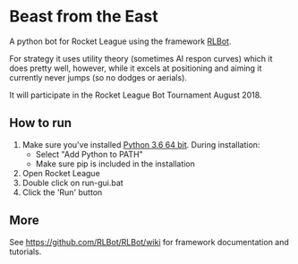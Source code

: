# Beast from the East
A python bot for Rocket League using the framework [RLBot](https://github.com/RLBot/RLBot).

For strategy it uses utility theory (sometimes AI respon curves) which it does pretty well, however, while it excels at positioning and aiming it currently never jumps (so no dodges or aerials).

It will participate in the Rocket League Bot Tournament August 2018.

## How to run

1. Make sure you've installed [Python 3.6 64 bit](https://www.python.org/ftp/python/3.6.5/python-3.6.5-amd64.exe). During installation:
   - Select "Add Python to PATH"
   - Make sure pip is included in the installation
2. Open Rocket League
3. Double click on run-gui.bat
4. Click the 'Run' button

## More

See https://github.com/RLBot/RLBot/wiki for framework documentation and tutorials.
